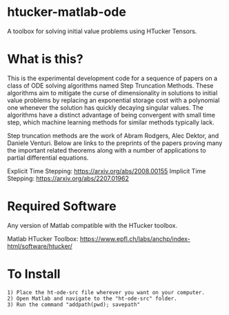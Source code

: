 # htucker-matlab-ode
A toolbox for solving initial value problems using HTucker Tensors.

# What is this?

This is the experimental development code for a sequence of papers on a class
of ODE solving algorithms named Step Truncation Methods. These algorithms aim
to mitigate the curse of dimensionality in solutions to initial value problems
by replacing an exponential storage cost with a polynomial one whenever the
solution has quickly decaying singular values. The algorithms have a distinct
advantage of being convergent with small time step, which machine learning
methods for similar methods typically lack.

Step truncation methods are the work of Abram Rodgers, Alec Dektor, and
Daniele Venturi. Below are links to the preprints of the papers proving many
the important related theorems along with a number of applications to partial
differential equations.

Explicit Time Stepping:
https://arxiv.org/abs/2008.00155
Implicit Time Stepping:
https://arxiv.org/abs/2207.01962

# Required Software

Any version of Matlab compatible with the HTucker toolbox. 

Matlab HTucker Toolbox:
https://www.epfl.ch/labs/anchp/index-html/software/htucker/

# To Install

    1) Place the ht-ode-src file wherever you want on your computer.
    2) Open Matlab and navigate to the "ht-ode-src" folder.
    3) Run the command "addpath(pwd); savepath"

